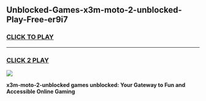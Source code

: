 
## Unblocked-Games-x3m-moto-2-unblocked-Play-Free-er9i7
<h3>
<a href="https://premium76.site?title=x3m-moto-2-unblocked&ref=20M">CLICK TO PLAY</a></h3>
<hr>

<h3>
<a href="https://premium76.site?title=x3m-moto-2-unblocked&ref=20M">CLICK 2 PLAY</a>
  
</h3>

<a href="https://premium76.site?title=x3m-moto-2-unblocked&ref=19M"><img src="https://clearcache.store/games.png"></a>


**x3m-moto-2-unblocked games unblocked: Your Gateway to Fun and Accessible Online Gaming**
